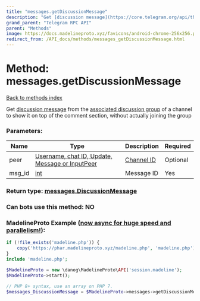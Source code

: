 ```yaml
---
title: "messages.getDiscussionMessage"
description: "Get [discussion message](https://core.telegram.org/api/threads) from the [associated discussion group](https://core.telegram.org/api/discussion) of a channel to show it on top of the comment section, without actually joining the group"
grand_parent: "Telegram RPC API"
parent: "Methods"
image: https://docs.madelineproto.xyz/favicons/android-chrome-256x256.png
redirect_from: /API_docs/methods/messages_getDiscussionMessage.html
---
```

# Method: messages.getDiscussionMessage
[Back to methods index](index.html)



Get [discussion message](https://core.telegram.org/api/threads) from the [associated discussion group](https://core.telegram.org/api/discussion) of a channel to show it on top of the comment section, without actually joining the group

### Parameters:

| Name     |    Type       | Description | Required |
|----------|---------------|-------------|----------|
|peer|[Username, chat ID, Update, Message or InputPeer](/API_docs/types/InputPeer.html) | [Channel ID](https://core.telegram.org/api/channel) | Optional|
|msg\_id|[int](/API_docs/types/int.html) | Message ID | Yes|


### Return type: [messages.DiscussionMessage](/API_docs/types/messages.DiscussionMessage.html)

### Can bots use this method: **NO**


### MadelineProto Example ([now async for huge speed and parallelism!](https://docs.madelineproto.xyz/docs/ASYNC.html)):


```php
if (!file_exists('madeline.php')) {
    copy('https://phar.madelineproto.xyz/madeline.php', 'madeline.php');
}
include 'madeline.php';

$MadelineProto = new \danog\MadelineProto\API('session.madeline');
$MadelineProto->start();

// PHP 8+ syntax, use an array on PHP 7.
$messages_DiscussionMessage = $MadelineProto->messages->getDiscussionMessage(peer: InputPeer, msg_id: int, );
```

